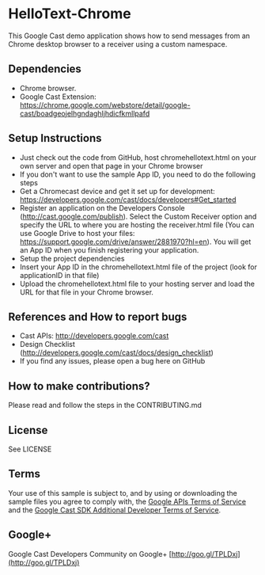 # HelloText-Chrome

This Google Cast demo application shows how to send messages from an Chrome desktop browser to a receiver using a custom namespace. 

## Dependencies
* Chrome browser.
* Google Cast Extension: https://chrome.google.com/webstore/detail/google-cast/boadgeojelhgndaghljhdicfkmllpafd

## Setup Instructions
* Just check out the code from GitHub, host chromehellotext.html on your own server and open that page in your Chrome browser
* If you don't want to use the sample App ID, you need to do the following steps
* Get a Chromecast device and get it set up for development: https://developers.google.com/cast/docs/developers#Get_started
* Register an application on the Developers Console (http://cast.google.com/publish). Select the Custom Receiver option and specify the URL to where you are hosting the receiver.html file (You can use Google Drive to host your files: https://support.google.com/drive/answer/2881970?hl=en). You will get an App ID when you finish registering your application.
* Setup the project dependencies
* Insert your App ID in the chromehellotext.html file of the project (look for applicationID in that file)
* Upload the chromehellotext.html file to your hosting server and load the URL for that file in your Chrome browser.

## References and How to report bugs
* Cast APIs: http://developers.google.com/cast
* Design Checklist (http://developers.google.com/cast/docs/design_checklist)
* If you find any issues, please open a bug here on GitHub

## How to make contributions?
Please read and follow the steps in the CONTRIBUTING.md

## License
See LICENSE

## Terms
Your use of this sample is subject to, and by using or downloading the sample files you agree to comply with, the [Google APIs Terms of Service](https://developers.google.com/terms/) and the [Google Cast SDK Additional Developer Terms of Service](https://developers.google.com/cast/docs/terms/).

## Google+
Google Cast Developers Community on Google+ [http://goo.gl/TPLDxj](http://goo.gl/TPLDxj)
